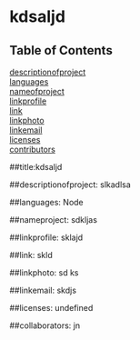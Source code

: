 # kdsaljd

## Table of Contents 

[descriptionofproject](#descriptionofproject)  
[languages](#languages)  
[nameofproject](#nameofproject)  
[linkprofile](#linkprofile)  
[link](#link)  
[linkphoto](#linkphoto)  
[linkemail](#linkemail)  
[licenses](#licenses)   
[contributors](#contributors)   

 ##title:kdsaljd
 

##descriptionofproject: slkadlsa   

##languages:  Node   

##nameproject: sdkljas 

##linkprofile: sklajd   

##link: skld 

##linkphoto: sd ks   

##linkemail: skdjs  

 ##licenses: undefined  

##collaborators: jn   
